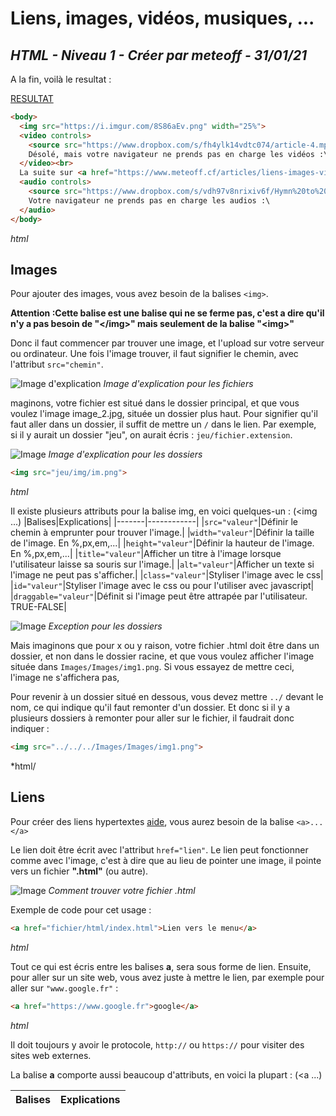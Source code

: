 Liens, images, vidéos, musiques, ...
=======
*HTML - Niveau 1 - Créer par meteoff - 31/01/21*
------

A la fin, voilà le resultat :

[RESULTAT](https://codepen.io/skptricks/embed/GRNgmVo)

```html
<body>
  <img src="https://i.imgur.com/8S86aEv.png" width="25%">
  <video controls>
    <source src="https://www.dropbox.com/s/fh4ylk14vdtc074/article-4.mp4?raw=1" type="video/mp4">
    Désolé, mais votre navigateur ne prends pas en charge les vidéos :\
  </video><br>
  La suite sur <a href="https://www.meteoff.cf/articles/liens-images-videos/" target="_blank">meteoff</a><br>
  <audio controls>
    <source src="https://www.dropbox.com/s/vdh97v8nrixiv6f/Hymn%20to%20the%20Sea.mp3?raw=1" type="audio/mpeg">
    Votre navigateur ne prends pas en charge les audios :\
  </audio>
</body>
```
*html*

Images
------


Pour ajouter des images, vous avez besoin de la balises `<img>`.

**Attention :Cette balise est une balise qui ne se ferme pas, c'est a dire qu'il n'y a pas besoin de "&lt;/img&gt;" mais seulement de la balise "&lt;img&gt;"**

Donc il faut commencer par trouver une image, et l'upload sur votre serveur ou ordinateur. Une fois l'image trouver, il faut signifier le chemin, avec l'attribut `src="chemin"`.

![Image d'explication](https://www.meteoff.cf/img/articles/art4/img_1.png)
*Image d'explication pour les fichiers*

maginons, votre fichier est situé dans le dossier principal, et que vous voulez l'image image_2.jpg, située un dossier plus haut.
Pour signifier qu'il faut aller dans un dossier, il suffit de mettre un `/` dans le lien. Par exemple, si il y aurait un dossier "jeu", on aurait écris : `jeu/fichier.extension`.

![Image](https://www.meteoff.cf/img/articles/art4/img_2.png)
*Image d'explication pour les dossiers*

```html
<img src="jeu/img/im.png">
```
*html*

Il existe plusieurs attributs pour la balise img, en voici quelques-un : (<img ...)
|Balises|Explications|
|-------|------------|
|`src="valeur"`|Définir le chemin à emprunter pour trouver l'image.|
|`width="valeur"`|Définir la taille de l'image. En %,px,em,...|
|`height="valeur"`|Définir la hauteur de l'image. En %,px,em,...|
|`title="valeur"`|Afficher un titre à l'image lorsque l'utilisateur laisse sa souris sur l'image.|
|`alt="valeur"`|Afficher un texte si l'image ne peut pas s'afficher.|
|`class="valeur"`|Styliser l'image avec le css|
|`id="valeur"`|Styliser l'image avec le css ou pour l'utiliser avec javascript|
|`draggable="valeur"`|Définit si l'image peut être attrapée par l'utilisateur. TRUE-FALSE|

![Image](https://www.meteoff.cf/img/articles/art4/img_3.png)
*Exception pour les dossiers*

Mais imaginons que pour x ou y raison, votre fichier .html doit être dans un dossier, et non dans le dossier racine, et que vous voulez afficher l'image située dans `Images/Images/img1.png`.
Si vous essayez de mettre ceci, l'image ne s'affichera pas,

Pour revenir à un dossier situé en dessous, vous devez mettre `../` devant le nom, ce qui indique qu'il faut remonter d'un dossier.
Et donc si il y a plusieurs dossiers à remonter pour aller sur le fichier, il faudrait donc indiquer :

```html
<img src="../../../Images/Images/img1.png">
```
*html/

Liens
--------

Pour créer des liens hypertextes [aide](https://fr.wikipedia.org/wiki/Hyperlien), vous aurez besoin de la balise `<a>...</a>`

Le lien doit être écrit avec l'attribut `href="lien"`.
Le lien peut fonctionner comme avec l'image, c'est à dire que au lieu de pointer une image, il pointe vers un fichier **".html"** (ou autre).

![Image](https://www.meteoff.cf/img/articles/art4/img_4.png)
*Comment trouver votre fichier .html*

Exemple de code pour cet usage :

```html
<a href="fichier/html/index.html">Lien vers le menu</a>
```
*html*

Tout ce qui est écris entre les balises **a**, sera sous forme de lien.
Ensuite, pour aller sur un site web, vous avez juste à mettre le lien, par exemple pour aller sur `"www.google.fr"` :

```html
<a href="https://www.google.fr">google</a>
```
*html*

Il doit toujours y avoir le protocole, `http://` ou `https://` pour visiter des sites web externes.

La balise **a** comporte aussi beaucoup d'attributs, en voici la plupart : (<a ...)

|Balises|Explications|
|-------|------------|
